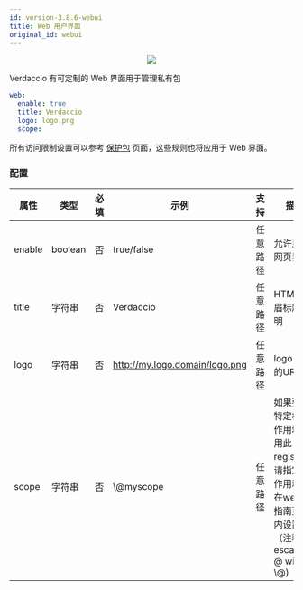 ```yaml
---
id: version-3.8.6-webui
title: Web 用户界面
original_id: webui
---
```


<p align="center"><img src="https://github.com/verdaccio/verdaccio/blob/master/assets/gif/verdaccio_big_30.gif?raw=true"></p>

Verdaccio 有可定制的 Web 界面用于管理私有包

```yaml
web:
  enable: true
  title: Verdaccio
  logo: logo.png
  scope:
```

所有访问限制设置可以参考 [保护包](protect-your-dependencies.md) 页面，这些规则也将应用于 Web 界面。

### 配置

| 属性     | 类型      | 必填 | 示例                             | 支持   | 描述                                                                    |
| ------ | ------- | -- | ------------------------------ | ---- | --------------------------------------------------------------------- |
| enable | boolean | 否  | true/false                     | 任意路径 | 允许显示网页界面                                                              |
| title  | 字符串     | 否  | Verdaccio                      | 任意路径 | HTML 页眉标题说明                                                           |
| logo   | 字符串     | 否  | http://my.logo.domain/logo.png | 任意路径 | logo 位于的URI                                                           |
| scope  | 字符串     | 否  | \\@myscope                   | 任意路径 | 如果要为特定模块作用域使用此registry，请指定该作用域，在webui指南页眉内设置它（注释：escape @ with \\@) |
